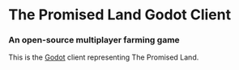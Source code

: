 # The Promised Land Godot Client
### An open-source multiplayer farming game

This is the [Godot](https://godotengine.org) client representing The Promised Land.
